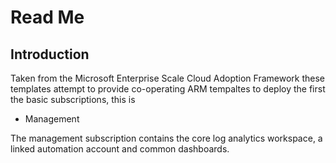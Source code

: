 # Read Me

## Introduction

Taken from the Microsoft Enterprise Scale Cloud Adoption Framework these templates attempt to provide co-operating ARM tempaltes to deploy the first the basic subscriptions, this is

- Management

The management subscription contains the core log analytics workspace, a linked automation account and common dashboards.

